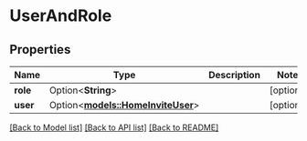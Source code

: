 # UserAndRole

## Properties

Name | Type | Description | Notes
------------ | ------------- | ------------- | -------------
**role** | Option<**String**> |  | [optional]
**user** | Option<[**models::HomeInviteUser**](HomeInvite_user.md)> |  | [optional]

[[Back to Model list]](../README.md#documentation-for-models) [[Back to API list]](../README.md#documentation-for-api-endpoints) [[Back to README]](../README.md)


